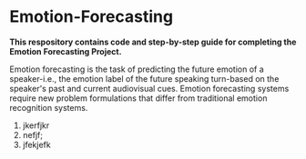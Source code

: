 # Emotion-Forecasting
**This respository contains code and step-by-step guide for completing the Emotion Forecasting Project.**

Emotion forecasting is the task of predicting the future emotion of a speaker-i.e., the emotion label of the future speaking turn-based on the speaker's past and current audiovisual cues. Emotion forecasting systems require new problem formulations that differ from traditional emotion recognition systems.

1. jkerfjkr
2. nefjf;
3. jfekjefk
